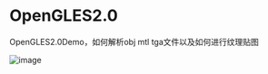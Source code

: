 # OpenGLES2.0
OpenGLES2.0Demo，如何解析obj mtl tga文件以及如何进行纹理贴图

![image](https://github.com/Hycer93/OpenGLES2.0/blob/master/device-2020-08-12-170632.gif)